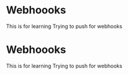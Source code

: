 # Webhoooks
This is for learning
Trying to push for webhooks
# Webhoooks
This is for learning
Trying to push for webhooks
